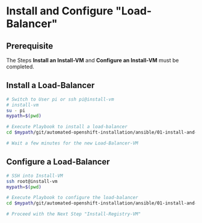 # Install and Configure "Load-Balancer"

## Prerequisite

The Steps **Install an Install-VM** and **Configure an Install-VM** must be completed.



## Install a Load-Balancer

```bash
# Switch to User pi or ssh pi@install-vm
# install-vm
su - pi
mypath=$(pwd)

# Execute Playbook to install a load-balancer
cd $mypath/git/automated-openshift-installation/ansible/01-install-and-configure-load-balancer-vm/ && ansible-playbook 01-playbook-install-lb-vm.yaml

# Wait a few minutes for the new Load-Balancer-VM
```



## Configure a Load-Balancer

```bash
# SSH into Install-VM
ssh root@install-vm
mypath=$(pwd)

# Execute Playbook to configure the load-balancer
cd $mypath/git/automated-openshift-installation/ansible/01-install-and-configure-load-balancer-vm && ansible-playbook 02-playbook-configure-load-balancer-vm.yaml

# Proceed with the Next Step "Install-Registry-VM"
```

